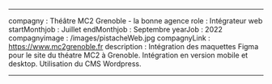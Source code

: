 ---

compagny : Théâtre MC2 Grenoble - la bonne agence
role : Intégrateur web
startMonthjob : Juillet 
endMonthjob : Septembre
yearJob : 2022
compagnyimage : /images/pistacheWeb.jpg
compagnyLink : https://www.mc2grenoble.fr
description : Intégration des maquettes Figma pour le site du théatre MC2 à Grenoble. Intégration en version mobile et desktop. Utilisation du CMS Wordpress.

---